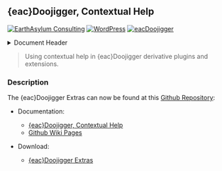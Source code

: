 ## {eac}Doojigger, Contextual Help  
[![EarthAsylum Consulting](https://img.shields.io/badge/EarthAsylum-Consulting-0?&labelColor=6e9882&color=707070)](https://earthasylum.com/)
[![WordPress](https://img.shields.io/badge/WordPress-Plugins-grey?logo=wordpress&labelColor=blue)](https://wordpress.org/plugins/search/EarthAsylum/)
[![eacDoojigger](https://img.shields.io/badge/Requires-%7Beac%7DDoojigger-da821d)](https://eacDoojigger.earthasylum.com/)

<details><summary>Document Header</summary>

Plugin URI:         https://eacDoojigger.earthasylum.com/  
Author:             [EarthAsylum Consulting](https://www.earthasylum.com)  
Last Updated:       21-Dec-2024  
Contributors:       [earthasylum](https://github.com/earthasylum),[kevinburkholder](https://profiles.wordpress.org/kevinburkholder)  
Donate link:        https://github.com/sponsors/EarthAsylum  
Requires EAC:       3.0  
WordPress URI:      https://wordpress.org/plugins/search/earthasylum/  
GitHub URI:         https://github.com/EarthAsylum/docs.eacDoojigger/wiki/  

</details>

> Using contextual help in {eac}Doojigger derivative plugins and extensions.

### Description

The {eac}Doojigger Extras can now be found at this [Github Repository](https://github.com/EarthAsylum/docs.eacDoojigger):

+   Documentation:
    +   [{eac}Doojigger, Contextual Help](https://github.com/EarthAsylum/docs.eacDoojigger/wiki/Contextual-Help)
    +   [Github Wiki Pages](https://github.com/EarthAsylum/docs.eacDoojigger/wiki/)

+   Download:
    +   [{eac}Doojigger Extras](https://swregistry.earthasylum.com/software-updates/eacdoojigger-extras.zip)
